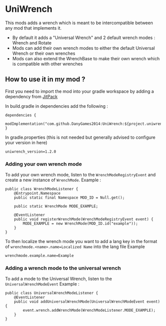 # UniWrench
This mods adds a wrench which is meant to be intercompatible between any mod that implements it.

- By default it adds a "Universal Wrench" and 2 default wrench modes : Wrench and Rotate
- Mods can add their own wrench modes to either the default Universal Wrench or their own wrenches
- Mods can also extend the WrenchBase to make their own wrench which is compatible with other wrenches

## How to use it in my mod ?
First you need to import the mod into your gradle workspace by adding a dependency from [JitPack](https://jitpack.io/#DanyGames2014/UniversalWrench)

In build.gradle in dependencies add the following :
```
dependencies {
  modImplementation("com.github.DanyGames2014:UniWrench:${project.uniwrench_version}")
}
```

In gradle.properties (this is not needed but generally advised to configure your version in here)
```
uniwrench_version=1.2.0
```
### Adding your own wrench mode
To add your own wrench mode, listen to the `WrenchModeRegistryEvent` and create a new instance of `WrenchMode`.
Example :
```
public class WrenchModeListener {
    @Entrypoint.Namespace
    public static final Namespace MOD_ID = Null.get();

    public static WrenchMode MODE_EXAMPLE;

    @EventListener
    public void registerWrenchMode(WrenchModeRegistryEvent event) {
        MODE_EXAMPLE = new WrenchMode(MOD_ID.id("example"));
    }
}
```
To then localize the wrench mode you want to add a lang key in the format of `wrenchmode.<name>.name=Localized Name` into the lang file
Example
```
wrenchmode.example.name=Example
```

### Adding a wrench mode to the universal wrench
To add a mode to the Universal Wrench, listen to the `UniversalWrenchModeEvent`
Example :
```
public class UniversalWrenchModeListener {
    @EventListener
    public void addUniversalWrenchMode(UniversalWrenchModeEvent event){
        event.wrench.addWrenchMode(WrenchModeListener.MODE_EXAMPLE);
    }
}
```

